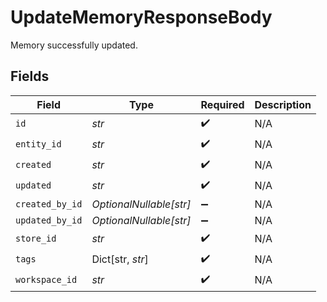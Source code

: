 # UpdateMemoryResponseBody

Memory successfully updated.


## Fields

| Field                   | Type                    | Required                | Description             |
| ----------------------- | ----------------------- | ----------------------- | ----------------------- |
| `id`                    | *str*                   | :heavy_check_mark:      | N/A                     |
| `entity_id`             | *str*                   | :heavy_check_mark:      | N/A                     |
| `created`               | *str*                   | :heavy_check_mark:      | N/A                     |
| `updated`               | *str*                   | :heavy_check_mark:      | N/A                     |
| `created_by_id`         | *OptionalNullable[str]* | :heavy_minus_sign:      | N/A                     |
| `updated_by_id`         | *OptionalNullable[str]* | :heavy_minus_sign:      | N/A                     |
| `store_id`              | *str*                   | :heavy_check_mark:      | N/A                     |
| `tags`                  | Dict[str, *str*]        | :heavy_check_mark:      | N/A                     |
| `workspace_id`          | *str*                   | :heavy_check_mark:      | N/A                     |